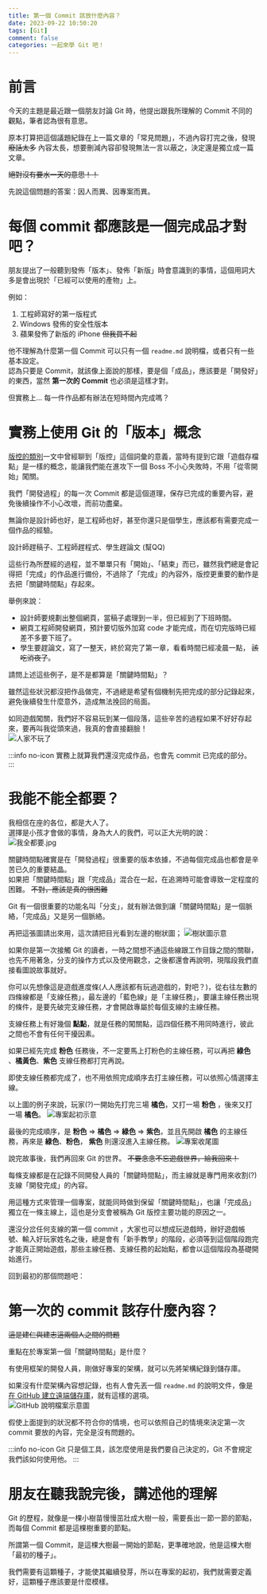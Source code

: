 ```yaml
---
title: 第一個 Commit 該放什麼內容？
date: 2023-09-22 10:50:20
tags: [Git]
comment: false
categories: 一起來學 Git 吧！
---
```


# 前言
今天的主題是最近跟一個朋友討論 Git 時，他提出跟我所理解的 Commit 不同的觀點，筆者認為很有意思。

原本打算把這個議題紀錄在上一篇文章的「常見問題」，不過內容打完之後，發現 ~~廢話太多~~ 內容太長，想要刪減內容卻發現無法一言以蔽之，決定還是獨立成一篇文章。

~~絕對沒有要水一天的意思！！~~

先說這個問題的答案：因人而異、因專案而異。

# 每個 commit 都應該是一個完成品才對吧？

朋友提出了一般聽到發佈「版本」、發佈「新版」時會意識到的事情，這個用詞大多是會出現於「已經可以使用的產物」上。

例如：  
1. 工程師寫好的第一版程式
2. Windows 發佈的安全性版本
3. 蘋果發佈了新版的 iPhone  ~~但我買不起~~

他不理解為什麼第一個 Commit 可以只有一個 `readme.md` 說明檔，或者只有一些基本設定。  
認為只要是 Commit，就該像上面說的那樣，要是個「成品」，應該要是「開發好」的東西，當然 **第一次的 Commit** 也必須是這樣才對。

但實務上... 每一件作品都有辦法在短時間內完成嗎？

# 實務上使用 Git 的「版本」概念
[版控的類別](https://ithelp.ithome.com.tw/articles/10320622)一文中曾經聊到「版控」這個詞彙的意義，當時有提到它跟「遊戲存檔點」是一樣的概念，能讓我們能在進攻下一個 Boss 不小心失敗時，不用「從零開始」闖關。

我們「開發過程」的每一次 Commit 都是這個道理，保存已完成的重要內容，避免後續操作不小心改壞，而前功盡棄。

無論你是設計師也好，是工程師也好，甚至你還只是個學生，應該都有需要完成一個作品的經驗。

設計師趕稿子、工程師趕程式、學生趕論文 (幫QQ)

這些行為所歷經的過程，並不單單只有「開始」、「結束」而已，雖然我們總是會記得把「完成」的作品進行備份，不過除了「完成」的內容外，版控更重要的動作是去把「關鍵時間點」存起來。

舉例來說：
- 設計師要規劃出整個網頁，當稿子處理到一半，但已經到了下班時間。  
- 網頁工程師開發網頁，預計要切版外加寫 code 才能完成，而在切完版時已經差不多要下班了。  
- 學生要趕論文，寫了一整天，終於寫完了第一章，看看時間已經凌晨一點， ~~該吃消夜了~~。

請問上述這些例子，是不是都算是「關鍵時間點」？  

雖然這些狀況都沒把作品做完，不過總是希望有個機制先把完成的部分記錄起來，避免後續發生什麼意外，造成無法挽回的局面。

如同遊戲闖關，我們好不容易玩到某一個段落，這些辛苦的過程如果不好好存起來，要再叫我從頭來過，我真的會直接翻臉！  
![人家不玩了](https://i.imgur.com/L4flo89.png)

:::info no-icon
實務上就算我們還沒完成作品，也會先 commit 已完成的部分。
:::

# 我能不能全都要？
我相信在座的各位，都是大人了。  
選擇是小孩才會做的事情，身為大人的我們，可以正大光明的說：
![我全都要.jpg](https://i.imgur.com/jn2gKE7.png)


關鍵時間點確實是在「開發過程」很重要的版本依據，不過每個完成品也都會是辛苦已久的重要結晶。  
如果把「關鍵時間點」跟「完成品」混合在一起，在追溯時可能會導致一定程度的困難。 ~~不對，應該是真的很困難~~

Git 有一個很重要的功能名叫「分支」，就有辦法做到讓「關鍵時間點」是一個脈絡，「完成品」又是另一個脈絡。  

再把這張圖請出來用，這次請把目光看到左邊的樹狀圖；
![樹狀圖示意](https://i.imgur.com/M88moJ5.png)


如果你是第一次接觸 Git 的讀者，一時之間想不通這些線跟工作目錄之間的關聯，也先不用著急，分支的操作方式以及使用觀念，之後都還會再說明，現階段我們直接看圖說故事就好。

你可以先想像這是遊戲進度條(人人應該都有玩過遊戲的，對吧？)，從右往左數的四條線都是「支線任務」，最左邊的「藍色線」是「主線任務」，要讓主線任務出現的條件，是要先破完支線任務，才會開啟專屬於每個支線的主線任務。

支線任務上有好幾個 **點點**，就是任務的闖關點，這四個任務不用同時進行，彼此之間也不會有任何干擾因素。

如果已經先完成 **粉色** 任務後，不一定要馬上打粉色的主線任務，可以再把 **綠色** 、**橘黃色**、**紫色** 支線任務都打完再說。

即使支線任務都完成了，也不用依照完成順序去打主線任務，可以依照心情選擇主線。

以上圖的例子來說，玩家(?)一開始先打完三場 **橘色**，又打一場 **粉色** ，後來又打一場 **橘色**。
![專案起初示意](https://i.imgur.com/qpQeFyW.png)

最後的完成順序，是 **粉色** => **橘色** => **綠色** => **紫色**，並且先開啟 **橘色** 的主線任務，再來是 **綠色**、**粉色**， **紫色** 則還沒進入主線任務。
![專案收尾圖](https://i.imgur.com/v4z47Xh.png)


說完故事後，我們再回來 Git 的世界。 ~~不要念念不忘遊戲世界，給我回來！~~

每條支線都是在記錄不同開發人員的「關鍵時間點」，而主線就是專門用來收割(?)支線「開發完成」的內容。

用這種方式來管理一個專案，就能同時做到保留「關鍵時間點」，也讓「完成品」獨立在一條主線上，這也是分支會被稱為 Git 版控主要功能的原因之一。

還沒分岔任何支線的第一個 commit ，大家也可以想成玩遊戲時，辦好遊戲帳號、輸入好玩家姓名之後，總是會有「新手教學」的階段，必須等到這個階段跑完才能真正開始遊戲，那些主線任務、支線任務的起始點，都會以這個階段為基礎開始進行。

回到最初的那個問題吧：
# 第一次的 commit 該存什麼內容？
~~這是建仁與建志這兩個人之間的問題~~

重點在於專案第一個「關鍵時間點」是什麼？

有使用框架的開發人員，剛做好專案的架構，就可以先將架構紀錄到儲存庫。

如果沒有什麼架構內容想記錄，也有人會先丟一個 `readme.md` 的說明文件，像是[在 GitHub 建立遠端儲存庫](https://ithelp.ithome.com.tw/articles/10323989)，就有這樣的選項。  
![GitHub 說明檔案示意圖](https://i.imgur.com/DqKE03P.png)

假使上面提到的狀況都不符合你的情境，也可以依照自己的情境來決定第一次 commit 要放的內容，完全是沒有問題的。

:::info no-icon
Git 只是個工具，該怎麼使用是我們要自己決定的，Git 不會規定我們該如何使用他。
:::

# 朋友在聽我說完後，講述他的理解
Git 的歷程，就像是一棵小樹苗慢慢茁壯成大樹一般，需要長出一節一節的節點，而每個 Commit 都是這棵樹重要的節點。  

所謂第一個 Commit，是這棵大樹最一開始的節點，更準確地說，他是這棵大樹「最初的種子」。

我們需要有這顆種子，才能使其繼續發芽，所以在專案的起初，我們就需要定義好，這顆種子應該要是什麼模樣。